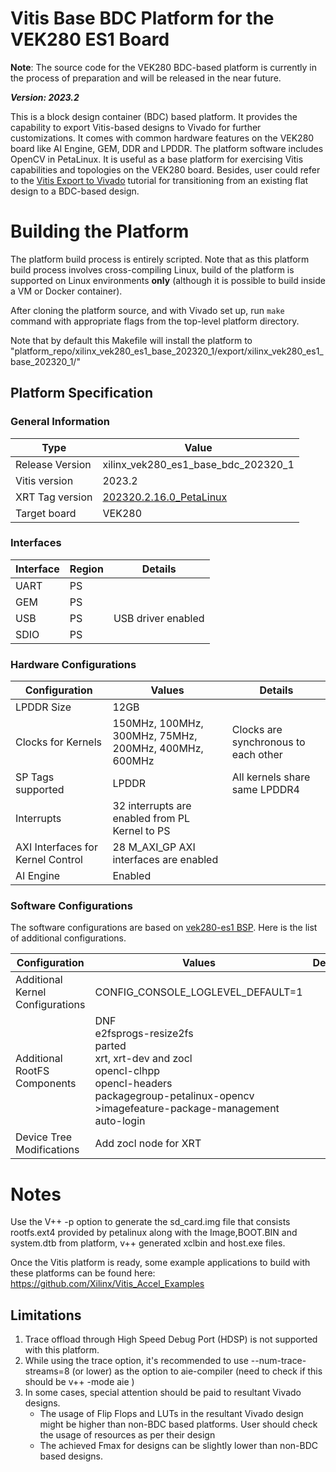 # Vitis Base BDC Platform for the VEK280 ES1 Board

**Note**: The source code for the VEK280 BDC-based platform is currently in the process of preparation and will be released in the near future.

***Version: 2023.2***

This is a block design container (BDC) based platform. It provides the capability to export Vitis-based designs to Vivado for further customizations. It comes with common hardware features on the VEK280 board like AI Engine, GEM, DDR and LPDDR. The platform software includes OpenCV in PetaLinux. It is useful as a base platform for exercising Vitis capabilities and topologies on the VEK280 board. Besides, user could refer to the [Vitis Export to Vivado](https://github.com/Xilinx/Vitis-Tutorials/tree/2023.2/Vitis_Platform_Creation/Feature_Tutorials/03_Vitis_Export_To_Vivado) tutorial for transitioning from an existing flat design to a BDC-based design.

# Building the Platform


The platform build process is entirely scripted. Note that as this platform
build process involves cross-compiling Linux, build of the platform is supported
on Linux environments **only** (although it is possible to build inside a VM or
Docker container).

After cloning the platform source, and with Vivado set up, run `make` command
with appropriate flags from the top-level platform directory.

Note that by default this Makefile will install the platform to "platform_repo/xilinx_vek280_es1_base_202320_1/export/xilinx_vek280_es1_base_202320_1/"

## Platform Specification

### General Information

| Type            | Value                                                                                         |
| --------------- | --------------------------------------------------------------------------------------------- |
| Release Version | xilinx_vek280_es1_base_bdc_202320_1                                                           |
| Vitis version   | 2023.2                                                                                        |
| XRT Tag version | [202320.2.16.0_PetaLinux](https://github.com/Xilinx/XRT/releases/tag/202320.2.16.0_PetaLinux) |
| Target board    | VEK280                                                                                        |

### Interfaces

| Interface | Region | Details            |
| --------- | ------ | ------------------ |
| UART      | PS     |                    |
| GEM       | PS     |                    |
| USB       | PS     | USB driver enabled |
| SDIO      | PS     |                    |

### Hardware Configurations

| Configuration                     | Values                                                | Details                              |
| --------------------------------- | ----------------------------------------------------- | ------------------------------------ |
| LPDDR Size                        | 12GB                                                  |                                      |
| Clocks for Kernels                | 150MHz, 100MHz, 300MHz, 75MHz, 200MHz, 400MHz, 600MHz | Clocks are synchronous to each other |
| SP Tags supported                 | LPDDR                                                 | All kernels share same LPDDR4        |
| Interrupts                        | 32 interrupts are enabled from PL Kernel to PS        |                                      |
| AXI Interfaces for Kernel Control | 28 M_AXI_GP AXI interfaces are enabled                |                                      |
| AI Engine                         | Enabled                                               |                                      |

### Software Configurations

The software configurations are based on [vek280-es1 BSP](https://www.author.xilinx.com/products/boards-and-kits/vek280.html#tools). Here is the list of additional configurations.

| Configuration                    | Values                                                                                                                                                                                             | Details |
| -------------------------------- | -------------------------------------------------------------------------------------------------------------------------------------------------------------------------------------------------- | ------- |
| Additional Kernel Configurations | CONFIG_CONSOLE_LOGLEVEL_DEFAULT=1                                                                                                                                                                  |         |
| Additional RootFS Components     | DNF<br />e2fsprogs-resize2fs<br />parted<br />xrt, xrt-dev and zocl<br />opencl-clhpp<br />opencl-headers<br />packagegroup-petalinux-opencv<br />>imagefeature-package-management<br />auto-login |         |
| Device Tree Modifications        | Add zocl node for XRT                                                                                                                                                                              |         |

# Notes

Use the V++ -p option to generate the sd_card.img file that consists rootfs.ext4 provided by petalinux along with the Image,BOOT.BIN and system.dtb from platform, v++ generated xclbin and host.exe files.

Once the Vitis platform is ready, some example applications to build with these platforms can be found here:
https://github.com/Xilinx/Vitis_Accel_Examples


## Limitations
1. Trace offload through High Speed Debug Port (HDSP) is not supported with this platform. 
2. While using the trace option, it's recommended to use --num-trace-streams=8 (or lower) as the option to aie-compiler (need to check if this should be v++ -mode aie )
3. In some cases, special attention should be paid to resultant Vivado designs.
    - The usage of Flip Flops and LUTs in the resultant Vivado design might be higher than non-BDC based platforms. User should check the usage of resources as per their design
    - The achieved Fmax for designs can be slightly lower than non-BDC based designs.